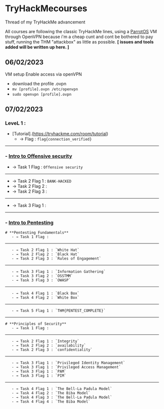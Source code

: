 # TryHackMecourses
Thread of my TryHackMe advancement

All courses are following the classic TryHackMe lines, using a [ParrotOS](https://www.parrotsec.org/download/) VM through OpenVPN because i'm a cheap cunt and cont be bothered to pay stuff, running the THM "attackbox" as little as possible. **[ issues and tools added will be written up here. ]**

## **06/02/2023**

VM setup
Enable access via openVPN
  - download the profile .ovpn
  - `mv [profile].ovpn /etc/openvpn`
  - `sudo openvpn [profile].ovpn`


## **07/02/2023**

### LeveL 1 :
- [Tutorial].(https://tryhackme.com/room/tutorial)
   - → Flag : `flag{connection_verified}`
     
------------------------------------------------------------------------------------------------------

### - [Intro to Offensive security](https://tryhackme.com/room/introtooffensivesecurity)
   - → Task 1 Flag : `Offensive security`
---
   - → Task 2 Flag 1 : `BANK-HACKED`
   - → Task 2 Flag 2 :
   - → Task 2 Flag 3 :
---
   - → Task 3 Flag 1 :
     
------------------------------------------------------------------------------------------------------

### - [Intro to Pentesting](https://tryhackme.com/module/introduction-to-offensive-pentesting?ref=blog.tryhackme.com)
    # **Pentesting Fundamentals**
       - → Task 1 Flag :
---
       - → Task 2 Flag 1 : `White Hat`
       - → Task 2 Flag 2 : `Black Hat`
       - → Task 2 Flag 3 : `Rules of Engagement`
---
       - → Task 3 Flag 1 : `Information Gathering`
       - → Task 3 Flag 2 : `OSSTMM`
       - → Task 3 Flag 3 : `OWASP`
---
       - → Task 4 Flag 1 : `Black Box`
       - → Task 4 Flag 2 : `White Box`
---
       - → Task 5 Flag 1 : `THM{PENTEST_COMPLETE}`
---
    # **Principles of Security**
       - → Task 1 Flag :
---
       - → Task 2 Flag 1 : `Integrity`
       - → Task 2 Flag 2 : `availability`
       - → Task 2 Flag 3 : `confidentiality`
---
       - → Task 3 Flag 1 : `Privileged Identity Management`
       - → Task 3 Flag 1 : `Privileged Access Management`
       - → Task 3 Flag 1 : `PAM`
       - → Task 3 Flag 1 : `PIM`
---
       - → Task 4 Flag 1 : `The Bell-La Padula Model`
       - → Task 4 Flag 2 : `The Biba Model`
       - → Task 4 Flag 3 : `The Bell-La Padula Model`
       - → Task 4 Flag 4 : `The Biba Model`
